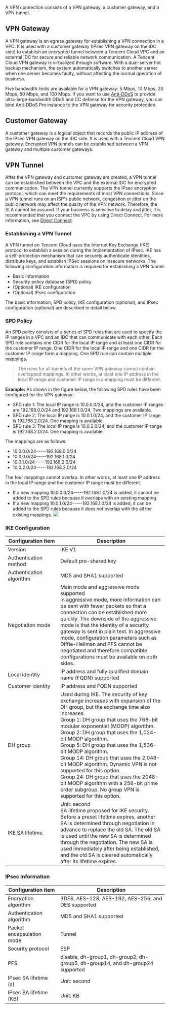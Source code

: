 A VPN connection consists of a VPN gateway, a customer gateway, and a VPN tunnel.
## VPN Gateway

A VPN gateway is an egress gateway for establishing a VPN connection in a VPC. It is used with a customer gateway (IPsec VPN gateway on the IDC side) to establish an encrypted tunnel between a Tencent Cloud VPC and an external IDC for secure and reliable network communication. A Tencent Cloud VPN gateway is virtualized through software. With a dual-server hot backup mechanism, the system automatically switches to another server when one server becomes faulty, without affecting the normal operation of business.

Five bandwidth limits are available for a VPN gateway: 5 Mbps, 10 Mbps, 20 Mbps, 50 Mbps, and 100 Mbps.
If you want to use [Anti-DDoS](https://cloud.tencent.com/document/product/297) to provide ultra-large-bandwidth DDoS and CC defense for the VPN gateway, you can bind Anti-DDoS Pro instance to the VPN gateway for security protection.

## Customer Gateway
A customer gateway is a logical object that records the public IP address of the IPsec VPN gateway on the IDC side. It is used with a Tencent Cloud VPN gateway. Encrypted VPN tunnels can be established between a VPN gateway and multiple customer gateways.

## VPN Tunnel
After the VPN gateway and customer gateway are created, a VPN tunnel can be established between the VPC and the external IDC for encrypted communication. The VPN tunnel currently supports the IPsec encryption protocol, which can meet the requirements of most VPN connections.
Since a VPN tunnel runs on an ISP's public network, congestion or jitter on the public network may affect the quality of the VPN network. Therefore, the SLA cannot be assured. If your business is sensitive to delay and jitter, it is recommended that you connect the VPC by using Direct Connect. For more information, see [Direct Connect](https://cloud.tencent.com/product/dc.html).

### Establishing a VPN Tunnel
A VPN tunnel on Tencent Cloud uses the Internet Key Exchange (IKE) protocol to establish a session during the implementation of IPsec. IKE has a self-protection mechanism that can securely authenticate identities, distribute keys, and establish IPSec sessions on insecure networks.
The following configuration information is required for establishing a VPN tunnel:
- Basic information
- Security policy database (SPD) policy
- (Optional) IKE configuration
- (Optional) IPsec configuration

The basic information, SPD policy, IKE configuration (optional), and IPsec configuration (optional) are described in detail below.
### SPD Policy
An SPD policy consists of a series of SPD rules that are used to specify the IP ranges in a VPC and an IDC that can communicate with each other. Each SPD rule contains one CIDR for the local IP range and at least one CIDR for the customer IP range. One CIDR for the local IP range and one CIDR for the customer IP range form a mapping. One SPD rule can contain multiple mappings.
> The rules for all tunnels of the same VPN gateway cannot contain overlapped mappings. In other words, at least one IP address in the local IP range and customer IP range in a mapping must be different.

**Example:**
As shown in the figure below, the following SPD rules have been configured for the VPN gateway:
 - SPD rule 1: The local IP range is 10.0.0.0/24, and the customer IP ranges are 192.168.0.0/24 and 192.168.1.0/24. Two mappings are available.
 - SPD rule 2: The local IP range is 10.0.1.0/24, and the customer IP range is 192.168.2.0/24. One mapping is available.
 - SPD rule 3: The local IP range is 10.0.2.0/24, and the customer IP range is 192.168.2.0/24. One mapping is available.
 
The mappings are as follows:
 - 10.0.0.0/24-----192.168.0.0/24
 - 10.0.0.0/24-----192.168.1.0/24
 - 10.0.1.0/24-----192.168.2.0/24
 - 10.0.2.0/24-----192.168.2.0/24

The four mappings cannot overlap. In other words, at least one IP address in the local IP range and the customer IP range must be different.
- If a new mapping 10.0.0.0/24-----192.168.1.0/24 is added, it cannot be added to the SPD rules because it overlaps with an existing mapping.
- If a new mapping 10.0.1.0/24-----192.168.1.0/24 is added, it can be added to the SPD rules because it does not overlap with the all the existing mappings.
![](https://main.qcloudimg.com/raw/802efcd114423a1d07cbc058c5b062ca.png)

### IKE Configuration
<style> table th:first-of-type { width: 150px; } </style>

| Configuration item | Description |
| --------------- | ---------------------------------------- |
| Version | IKE V1 |
| Authentication method | Default pre-shared key |
| Authentication algorithm | MD5 and SHA1 supported |
| Negotiation mode | Main mode and aggressive mode supported<br/>In aggressive mode, more information can be sent with fewer packets so that a connection can be established more quickly. The downside of the aggressive mode is that the identity of a security gateway is sent in plain text. In aggressive mode, configuration parameters such as Diffie-Hellman and PFS cannot be negotiated and therefore compatible configurations must be available on both sides. |
| Local identity | IP address and fully qualified domain name (FQDN) supported |
| Customer identity | IP address and FQDN supported |
| DH group | Used during IKE. The security of key exchange increases with expansion of the DH group, but the exchange time also increases.<br/>Group 1: DH group that uses the 768-bit modular exponential (MODP) algorithm.<br/>Group 2: DH group that uses the 1,024-bit MODP algorithm.<br/>Group 5: DH group that uses the 1,536-bit MODP algorithm.<br/>Group 14: DH group that uses the 2,048-bit MODP algorithm. Dynamic VPN is not supported for this option.<br/>Group 24: DH group that uses the 2048-bit MODP algorithm with a 256-bit prime order subgroup. No group VPN is supported for this option. |
| IKE SA lifetime | Unit: second<br/>SA lifetime proposed for IKE security. Before a preset lifetime expires, another SA is determined through negotiation in advance to replace the old SA. The old SA is used until the new SA is determined through the negotiation. The new SA is used immediately after being established, and the old SA is cleared automatically after its lifetime expires. |

### IPsec Information
<style> table th:first-of-type { width: 150px; } </style>

| Configuration item | Description |
| --------------------- | ---------------------------------------- |
| Encryption algorithm | 3DES, AES-128, AES-192, AES-256, and DES supported |
| Authentication algorithm | MD5 and SHA1 supported |
| Packet encapsulation mode | Tunnel |
| Security protocol | ESP |
| PFS |disable, dh-group1, dh-group2, dh-group5, dh-group14, and dh-group24 supported |
| IPsec SA lifetime (s)  | Unit: second |
| IPsec SA lifetime (KB)  | Unit: KB |

